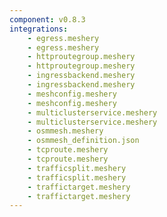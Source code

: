 ```yaml
---
component: v0.8.3
integrations:
    - egress.meshery
    - egress.meshery
    - httproutegroup.meshery
    - httproutegroup.meshery
    - ingressbackend.meshery
    - ingressbackend.meshery
    - meshconfig.meshery
    - meshconfig.meshery
    - multiclusterservice.meshery
    - multiclusterservice.meshery
    - osmmesh.meshery
    - osmmesh_definition.json
    - tcproute.meshery
    - tcproute.meshery
    - trafficsplit.meshery
    - trafficsplit.meshery
    - traffictarget.meshery
    - traffictarget.meshery
---
```

